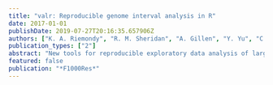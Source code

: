 ```yaml
---
title: "valr: Reproducible genome interval analysis in R"
date: 2017-01-01
publishDate: 2019-07-27T20:16:35.657906Z
authors: ["K. A. Riemondy", "R. M. Sheridan", "A. Gillen", "Y. Yu", "C. G. Bennett", "J. R. Hesselberth"]
publication_types: ["2"]
abstract: "New tools for reproducible exploratory data analysis of large datasets are important to address the rising size and complexity of genomic data. We developed the valr R package to enable flexible and efficient genomic interval analysis. valr leverages new tools available in the \"tidyverse\", including dplyr. Benchmarks of valr show it performs similar to BEDtools and can be used for interactive analyses and incorporated into existing analysis pipelines."
featured: false
publication: "*F1000Res*"
---
```


